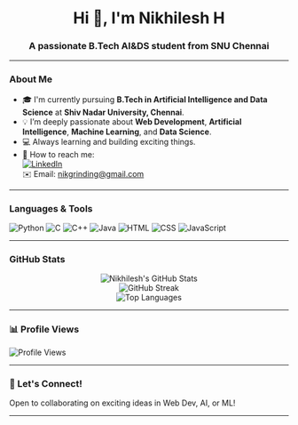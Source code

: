 <h1 align="center">Hi 👋, I'm Nikhilesh H</h1>
<h3 align="center">A passionate B.Tech AI&DS student from SNU Chennai</h3>

---

### About Me

- 🎓 I'm currently pursuing **B.Tech in Artificial Intelligence and Data Science** at **Shiv Nadar University, Chennai**.
- 💡 I’m deeply passionate about **Web Development**, **Artificial Intelligence**, **Machine Learning**, and **Data Science**.
- 💻 Always learning and building exciting things.
- 🙂 How to reach me:  
  [![LinkedIn](https://img.shields.io/badge/-Nikhilesh%20H-blue?style=flat-square&logo=Linkedin&logoColor=white&link=https://www.linkedin.com/in/nikhilesh-hariganesh/)](https://www.linkedin.com/in/nikhilesh-hariganesh/)  
  ✉️ Email: nikgrinding@gmail.com

---

### Languages & Tools

![Python](https://img.shields.io/badge/-Python-3776AB?style=flat-square&logo=python&logoColor=white)
![C](https://img.shields.io/badge/-C-00599C?style=flat-square&logo=c&logoColor=white)
![C++](https://img.shields.io/badge/-C++-00599C?style=flat-square&logo=c%2B%2B&logoColor=white)
![Java](https://img.shields.io/badge/Java-%23007396.svg?style=flat-square&logo=openjdk&logoColor=white)
![HTML](https://img.shields.io/badge/-HTML5-E34F26?style=flat-square&logo=html5&logoColor=white)
![CSS](https://img.shields.io/badge/-CSS3-1572B6?style=flat-square&logo=css3&logoColor=white)
![JavaScript](https://img.shields.io/badge/-JavaScript-F7DF1E?style=flat-square&logo=javascript&logoColor=black)

---

### GitHub Stats

<p align="center">
  <img src="https://github-readme-stats.vercel.app/api?username=nikgrinding&show_icons=true&theme=radical" alt="Nikhilesh's GitHub Stats" />
  <br/>
  <img src="https://github-readme-streak-stats.herokuapp.com/?user=nikgrinding&theme=radical" alt="GitHub Streak" />
  <br/>
  <img src="https://github-readme-stats.vercel.app/api/top-langs/?username=nikgrinding&layout=compact&theme=radical" alt="Top Languages" />
</p>

---

### 📊 Profile Views

![Profile Views](https://komarev.com/ghpvc/?username=nikhileshhk&style=flat-square&color=green)

---

### 🚀 Let's Connect!

Open to collaborating on exciting ideas in Web Dev, AI, or ML!

---
